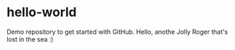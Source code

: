 # hello-world
Demo repository to get started with GitHub.
Hello, anothe Jolly Roger that's lost in the sea :)
